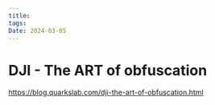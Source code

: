 ```yaml
---
title: 
tags: 
Date: 2024-03-05
---
```


# DJI - The ART of obfuscation
https://blog.quarkslab.com/dji-the-art-of-obfuscation.html




